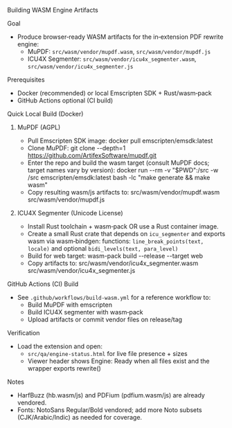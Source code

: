 Building WASM Engine Artifacts

Goal
- Produce browser‑ready WASM artifacts for the in‑extension PDF rewrite engine:
  - MuPDF: `src/wasm/vendor/mupdf.wasm`, `src/wasm/vendor/mupdf.js`
  - ICU4X Segmenter: `src/wasm/vendor/icu4x_segmenter.wasm`, `src/wasm/vendor/icu4x_segmenter.js`

Prerequisites
- Docker (recommended) or local Emscripten SDK + Rust/wasm‑pack
- GitHub Actions optional (CI build)

Quick Local Build (Docker)
1) MuPDF (AGPL)
   - Pull Emscripten SDK image:
     docker pull emscripten/emsdk:latest
   - Clone MuPDF:
     git clone --depth=1 https://github.com/ArtifexSoftware/mupdf.git
   - Enter the repo and build the wasm target (consult MuPDF docs; target names vary by version):
     docker run --rm -v "$PWD":/src -w /src emscripten/emsdk:latest bash -lc "make generate && make wasm"
   - Copy resulting wasm/js artifacts to:
    src/wasm/vendor/mupdf.wasm
     src/wasm/vendor/mupdf.js

2) ICU4X Segmenter (Unicode License)
   - Install Rust toolchain + wasm‑pack OR use a Rust container image.
   - Create a small Rust crate that depends on `icu_segmenter` and exports wasm via wasm‑bindgen:
     functions: `line_break_points(text, locale)` and optional `bidi_levels(text, para_level)`
   - Build for web target:
     wasm-pack build --release --target web
   - Copy artifacts to:
     src/wasm/vendor/icu4x_segmenter.wasm
     src/wasm/vendor/icu4x_segmenter.js

GitHub Actions (CI) Build
- See `.github/workflows/build-wasm.yml` for a reference workflow to:
  - Build MuPDF with emscripten
  - Build ICU4X segmenter with wasm‑pack
  - Upload artifacts or commit vendor files on release/tag

Verification
- Load the extension and open:
  - `src/qa/engine-status.html` for live file presence + sizes
  - Viewer header shows Engine: Ready when all files exist and the wrapper exports rewrite()

Notes
- HarfBuzz (hb.wasm/js) and PDFium (pdfium.wasm/js) are already vendored.
- Fonts: NotoSans Regular/Bold vendored; add more Noto subsets (CJK/Arabic/Indic) as needed for coverage.

